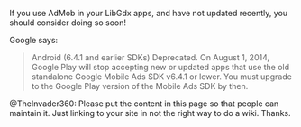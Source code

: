 If you use AdMob in your LibGdx apps, and have not updated recently, you should consider doing so soon!

Google says:
> Android (6.4.1 and earlier SDKs)
> Deprecated. On August 1, 2014, Google Play will stop accepting new or updated apps that use the old standalone Google Mobile Ads SDK v6.4.1 or lower. You must upgrade to the Google Play version of the Mobile Ads SDK by then.

@TheInvader360: Please put the content in this page so that people can maintain it. Just linking to your site in not the right way to do a wiki. Thanks.